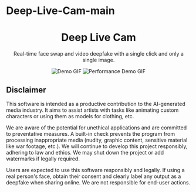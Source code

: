 # Deep-Live-Cam-main

<h1 align="center">Deep Live Cam</h1>

<p align="center">
  Real-time face swap and video deepfake with a single click and only a single image.
</p>

<p align="center">
  <img src="demo.gif" alt="Demo GIF">
  <img src="avgpcperformancedemo.gif" alt="Performance Demo GIF">
</p>

## Disclaimer

This software is intended as a productive contribution to the AI-generated media industry. It aims to assist artists with tasks like animating custom characters or using them as models for clothing, etc.

We are aware of the potential for unethical applications and are committed to preventative measures. A built-in check prevents the program from processing inappropriate media (nudity, graphic content, sensitive material like war footage, etc.). We will continue to develop this project responsibly, adhering to law and ethics. We may shut down the project or add watermarks if legally required.

Users are expected to use this software responsibly and legally. If using a real person's face, obtain their consent and clearly label any output as a deepfake when sharing online. We are not responsible for end-user actions.
